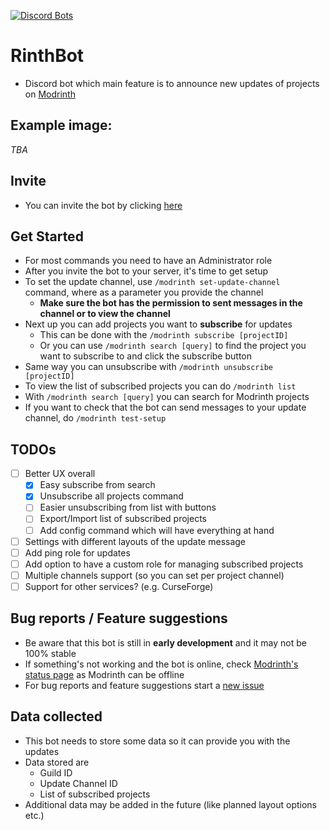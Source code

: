 [![Discord Bots](https://top.gg/api/widget/status/986993814671614094.svg)](https://top.gg/bot/986993814671614094)

# RinthBot

- Discord bot which main feature is to announce new updates of projects on [Modrinth](https://modrinth.com/)

## Example image:
*TBA*

## Invite
- You can invite the bot by clicking [here](https://discord.com/api/oauth2/authorize?client_id=986993814671614094&permissions=537316416&scope=bot%20applications.commands)

## Get Started
- For most commands you need to have an Administrator role
- After you invite the bot to your server, it's time to get setup
- To set the update channel, use `/modrinth set-update-channel` command, where as a parameter you provide the channel
    - **Make sure the bot has the permission to sent messages in the channel or to view the channel**
- Next up you can add projects you want to **subscribe** for updates
    - This can be done with the `/modrinth subscribe [projectID]`
    - Or you can use `/modrinth search [query]` to find the project you want to subscribe to and click the subscribe button
- Same way you can unsubscribe with `/modrinth unsubscribe [projectID]`
- To view the list of subscribed projects you can do `/modrinth list`
- With `/modrinth search [query]` you can search for Modrinth projects
- If you want to check that the bot can send messages to your update channel, do `/modrinth test-setup`

## TODOs
- [ ] Better UX overall
    - [x] Easy subscribe from search 
    - [x] Unsubscribe all projects command
    - [ ] Easier unsubscribing from list with buttons
    - [ ] Export/Import list of subscribed projects
    - [ ] Add config command which will have everything at hand
- [ ] Settings with different layouts of the update message
- [ ] Add ping role for updates
- [ ] Add option to have a custom role for managing subscribed projects
- [ ] Multiple channels support (so you can set per project channel)
- [ ] Support for other services? (e.g. CurseForge)

## Bug reports / Feature suggestions
- Be aware that this bot is still in **early development** and it may not be 100% stable
- If something's not working and the bot is online, check [Modrinth's status page](https://status.modrinth.com/) as Modrinth can be offline
- For bug reports and feature suggestions start a [new issue](https://github.com/Zechiax/RinthBot/issues/new)

## Data collected
- This bot needs to store some data so it can provide you with the updates
- Data stored are
    - Guild ID
    - Update Channel ID
    - List of subscribed projects
- Additional data may be added in the future (like planned layout options etc.)
